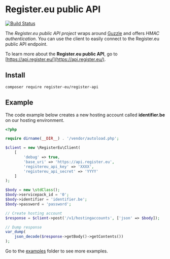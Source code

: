 # Register.eu public API

[![Build Status](https://travis-ci.org/register-eu/register-api.svg?branch=master)](https://travis-ci.org/register-eu/register-api)


The *Register.eu public API project* wraps around [Guzzle](http://docs.guzzlephp.org/en/latest/) and offers *HMAC authentication*. You can use the client to easily connect to the Register.eu public API endpoint.

To learn more about the **Register.eu public API**, go to [https://api.register.eu/](https://api.register.eu/).

## Install

```
composer require register-eu/register-api
```


## Example

The code example below creates a new hosting account called **identifier.be** on our hosting environment.

```php
<?php

require dirname(__DIR__) . '/vendor/autoload.php';

$client = new \RegisterEu\Client(
    [
        'debug' => true,
        'base_uri' => 'https://api.register.eu',
        'registereu_api_key' => 'XXXX',
        'registereu_api_secret' => 'YYYY'
    ]
);

$body = new \stdClass();
$body->servicepack_id = '0';
$body->identifier = 'identifier.be';
$body->password = 'password';

// Create hosting account
$response = $client->post('/v1/hostingaccounts', ['json' => $body]);

// Dump response
var_dump(
    json_decode($response->getBody()->getContents())
);
```

Go to the [examples](examples) folder to see more examples.